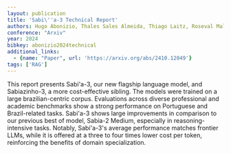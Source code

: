 ```yaml
---
layout: publication
title: 'Sabi\''a-3 Technical Report'
authors: Hugo Abonizio, Thales Sales Almeida, Thiago Laitz, Roseval Malaquias Junior, Giovana Kerche Bonás, Rodrigo Nogueira, Ramon Pires
conference: "Arxiv"
year: 2024
bibkey: abonizio2024technical
additional_links:
  - {name: "Paper", url: 'https://arxiv.org/abs/2410.12049'}
tags: ['RAG']
---
```

This report presents Sabi\'a-3, our new flagship language model, and
Sabiazinho-3, a more cost-effective sibling. The models were trained on a large
brazilian-centric corpus. Evaluations across diverse professional and academic
benchmarks show a strong performance on Portuguese and Brazil-related tasks.
Sabi\'a-3 shows large improvements in comparison to our previous best of model,
Sabia-2 Medium, especially in reasoning-intensive tasks. Notably, Sabi\'a-3's
average performance matches frontier LLMs, while it is offered at a three to
four times lower cost per token, reinforcing the benefits of domain
specialization.
